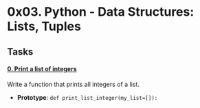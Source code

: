 # 0x03. Python - Data Structures: Lists, Tuples

## Tasks

#### [0. Print a list of integers](0-print_list_integer.py)
Write a function that prints all integers of a list.
- **Prototype**: ```def print_list_integer(my_list=[]):```